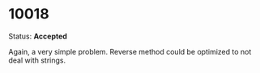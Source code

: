 10018
=====

Status: **Accepted**

Again, a very simple problem. Reverse method could be optimized to not deal with strings.
